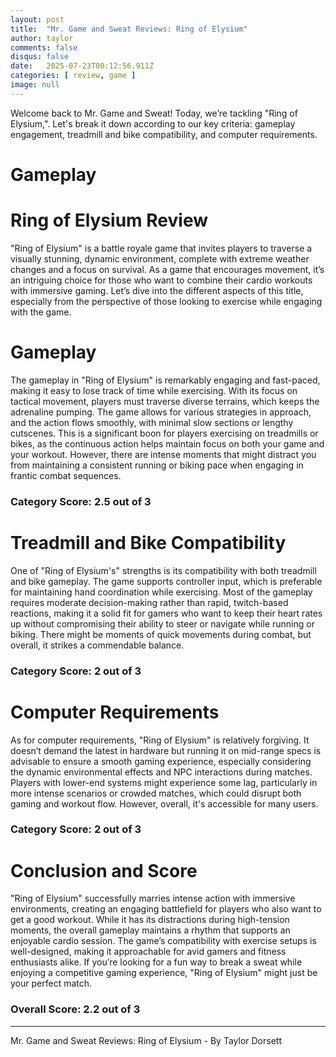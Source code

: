 ```yaml
---
layout: post
title:  "Mr. Game and Sweat Reviews: Ring of Elysium"
author: taylor
comments: false
disqus: false
date:   2025-07-23T00:12:56.911Z
categories: [ review, game ]
image: null
---
```


Welcome back to Mr. Game and Sweat! Today, we’re tackling "Ring of Elysium,". Let's break it down according to our key criteria: gameplay engagement, treadmill and bike compatibility, and computer requirements.

# Gameplay

# Ring of Elysium Review

"Ring of Elysium" is a battle royale game that invites players to traverse a visually stunning, dynamic environment, complete with extreme weather changes and a focus on survival. As a game that encourages movement, it’s an intriguing choice for those who want to combine their cardio workouts with immersive gaming. Let’s dive into the different aspects of this title, especially from the perspective of those looking to exercise while engaging with the game.

# Gameplay

The gameplay in "Ring of Elysium" is remarkably engaging and fast-paced, making it easy to lose track of time while exercising. With its focus on tactical movement, players must traverse diverse terrains, which keeps the adrenaline pumping. The game allows for various strategies in approach, and the action flows smoothly, with minimal slow sections or lengthy cutscenes. This is a significant boon for players exercising on treadmills or bikes, as the continuous action helps maintain focus on both your game and your workout. However, there are intense moments that might distract you from maintaining a consistent running or biking pace when engaging in frantic combat sequences. 

### Category Score: 2.5 out of 3

# Treadmill and Bike Compatibility

One of "Ring of Elysium's" strengths is its compatibility with both treadmill and bike gameplay. The game supports controller input, which is preferable for maintaining hand coordination while exercising. Most of the gameplay requires moderate decision-making rather than rapid, twitch-based reactions, making it a solid fit for gamers who want to keep their heart rates up without compromising their ability to steer or navigate while running or biking. There might be moments of quick movements during combat, but overall, it strikes a commendable balance. 

### Category Score: 2 out of 3

# Computer Requirements

As for computer requirements, "Ring of Elysium" is relatively forgiving. It doesn’t demand the latest in hardware but running it on mid-range specs is advisable to ensure a smooth gaming experience, especially considering the dynamic environmental effects and NPC interactions during matches. Players with lower-end systems might experience some lag, particularly in more intense scenarios or crowded matches, which could disrupt both gaming and workout flow. However, overall, it's accessible for many users.

### Category Score: 2 out of 3

# Conclusion and Score

"Ring of Elysium" successfully marries intense action with immersive environments, creating an engaging battlefield for players who also want to get a good workout. While it has its distractions during high-tension moments, the overall gameplay maintains a rhythm that supports an enjoyable cardio session. The game’s compatibility with exercise setups is well-designed, making it approachable for avid gamers and fitness enthusiasts alike. If you’re looking for a fun way to break a sweat while enjoying a competitive gaming experience, "Ring of Elysium" might just be your perfect match.

### Overall Score: 2.2 out of 3

---

Mr. Game and Sweat Reviews: Ring of Elysium - By Taylor Dorsett
